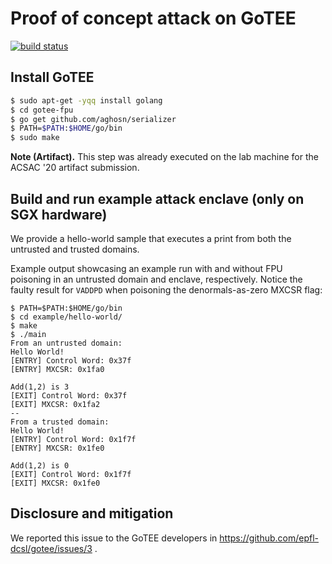 # Proof of concept attack on GoTEE

[![build status](https://travis-matrix-badges.herokuapp.com/repos/fritzalder/faulty-point-unit/branches/master/7)](https://travis-ci.org/github/fritzalder/faulty-point-unit)

## Install GoTEE

```bash
$ sudo apt-get -yqq install golang
$ cd gotee-fpu
$ go get github.com/aghosn/serializer
$ PATH=$PATH:$HOME/go/bin
$ sudo make
```

**Note (Artifact).** This step was already executed on the lab machine for the ACSAC '20 artifact submission.

## Build and run example attack enclave (only on SGX hardware)

We provide a hello-world sample that executes a print from both the untrusted and trusted domains.

Example output showcasing an example run with and without FPU poisoning in an
untrusted domain and enclave, respectively. Notice the faulty result for
`VADDPD` when poisoning the denormals-as-zero MXCSR flag:

```
$ PATH=$PATH:$HOME/go/bin
$ cd example/hello-world/
$ make
$ ./main
From an untrusted domain:
Hello World!
[ENTRY] Control Word: 0x37f
[ENTRY] MXCSR: 0x1fa0

Add(1,2) is 3
[EXIT] Control Word: 0x37f
[EXIT] MXCSR: 0x1fa2
--
From a trusted domain:
Hello World!
[ENTRY] Control Word: 0x1f7f
[ENTRY] MXCSR: 0x1fe0

Add(1,2) is 0
[EXIT] Control Word: 0x1f7f
[EXIT] MXCSR: 0x1fe0
```

## Disclosure and mitigation

We reported this issue to the GoTEE developers in <https://github.com/epfl-dcsl/gotee/issues/3> .
